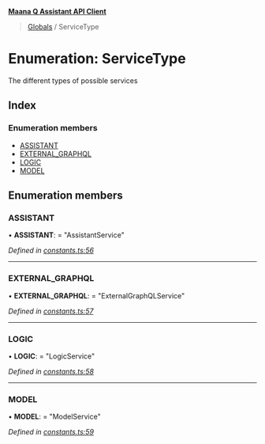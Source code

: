 **[Maana Q Assistant API Client](../README.md)**

> [Globals](../README.md) / ServiceType

# Enumeration: ServiceType

The different types of possible services

## Index

### Enumeration members

* [ASSISTANT](servicetype.md#assistant)
* [EXTERNAL\_GRAPHQL](servicetype.md#external_graphql)
* [LOGIC](servicetype.md#logic)
* [MODEL](servicetype.md#model)

## Enumeration members

### ASSISTANT

•  **ASSISTANT**:  = "AssistantService"

*Defined in [constants.ts:56](https://github.com/maana-io/q-assistant-client/blob/2fdcb17/src/constants.ts#L56)*

___

### EXTERNAL\_GRAPHQL

•  **EXTERNAL\_GRAPHQL**:  = "ExternalGraphQLService"

*Defined in [constants.ts:57](https://github.com/maana-io/q-assistant-client/blob/2fdcb17/src/constants.ts#L57)*

___

### LOGIC

•  **LOGIC**:  = "LogicService"

*Defined in [constants.ts:58](https://github.com/maana-io/q-assistant-client/blob/2fdcb17/src/constants.ts#L58)*

___

### MODEL

•  **MODEL**:  = "ModelService"

*Defined in [constants.ts:59](https://github.com/maana-io/q-assistant-client/blob/2fdcb17/src/constants.ts#L59)*
